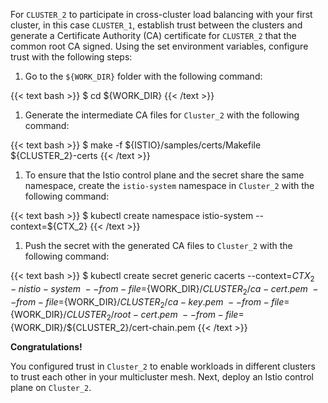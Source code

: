 ---
---
For `CLUSTER_2` to participate in cross-cluster load balancing with your
first cluster, in this case `CLUSTER_1`, establish trust
between the clusters and generate a Certificate Authority (CA) certificate for
`CLUSTER_2` that the common root CA signed.
Using the set environment variables, configure trust with the following steps:

1. Go to the `${WORK_DIR}` folder with the following command:

{{< text bash >}}
$ cd ${WORK_DIR}
{{< /text >}}

1. Generate the intermediate CA files for `Cluster_2` with the following command:

{{< text bash >}}
$ make -f ${ISTIO}/samples/certs/Makefile ${CLUSTER_2}-certs
{{< /text >}}

1. To ensure that the Istio control plane and the secret share the same
   namespace, create the `istio-system` namespace in `Cluster_2` with the
   following command:

{{< text bash >}}
$ kubectl create namespace istio-system --context=${CTX_2}
{{< /text >}}

1. Push the secret with the generated CA files to `Cluster_2` with the
   following command:

{{< text bash >}}
$ kubectl create secret generic cacerts --context=${CTX_2} \
  -n istio-system \
  --from-file=${WORK_DIR}/${CLUSTER_2}/ca-cert.pem \
  --from-file=${WORK_DIR}/${CLUSTER_2}/ca-key.pem \
  --from-file=${WORK_DIR}/${CLUSTER_2}/root-cert.pem \
  --from-file=${WORK_DIR}/${CLUSTER_2}/cert-chain.pem
{{< /text >}}

**Congratulations!**

You configured trust in `Cluster_2` to enable workloads in
different clusters to trust each other in your multicluster mesh.
Next, deploy an Istio control plane on `Cluster_2`.
